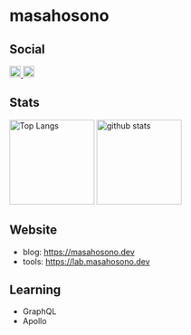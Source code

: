 # masahosono

## Social
<p align="left">
  <a href="https://github.com/masahosono">
    <img height="20" src="https://img.shields.io/github/followers/masahosono?label=follow&logo=github&style=flat" />
  </a>
  <a href="http://twitter.com/masahosono">
    <img height="20" src="https://img.shields.io/twitter/follow/masahosono?label=Twitter&logo=twitter&style=flat" />
  </a>
<!-- 	<a href="http://qiita.com/masahosono">
    <img height="20" src="https://qiita-badge.apiapi.app/s/masahosono/followers.svg" />
  </a> -->
</p>

## Stats

<p align="left"> 
  <img alt="Top Langs" height="150px" src="https://github-readme-stats.vercel.app/api/top-langs/?username=masahosono&layout=compact&show_icons=true&theme=onedark" />
  <img alt="github stats" height="150px" src="https://github-readme-stats.vercel.app/api?username=masahosono&theme=onedark&show_icons=ture" />
</p>

## Website
- blog: https://masahosono.dev
- tools: https://lab.masahosono.dev

## Learning
- GraphQL
- Apollo
